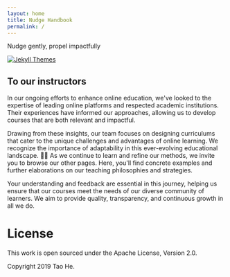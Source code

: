```yaml
---
layout: home
title: Nudge Handbook
permalink: /
---
```


Nudge gently, propel impactfully


[![Jekyll Themes](https://img.shields.io/badge/featured%20on-JekyllThemes-pink.svg)](https://jekyll-themes.com/jekyll-gitbook/)

## To our instructors



In our ongoing efforts to enhance online education, we've looked to the expertise of leading online platforms and respected academic institutions. Their experiences have informed our approaches, allowing us to develop courses that are both relevant and impactful.

Drawing from these insights, our team focuses on designing curriculums that cater to the unique challenges and advantages of online learning. We recognize the importance of adaptability in this ever-evolving educational landscape. 🙋‍♀️ As we continue to learn and refine our methods, we invite you to browse our other pages. Here, you'll find concrete examples and further elaborations on our teaching philosophies and strategies.

Your understanding and feedback are essential in this journey, helping us ensure that our courses meet the needs of our diverse community of learners. We aim to provide quality, transparency, and continuous growth in all we do.






# License

This work is open sourced under the Apache License, Version 2.0.

Copyright 2019 Tao He.
